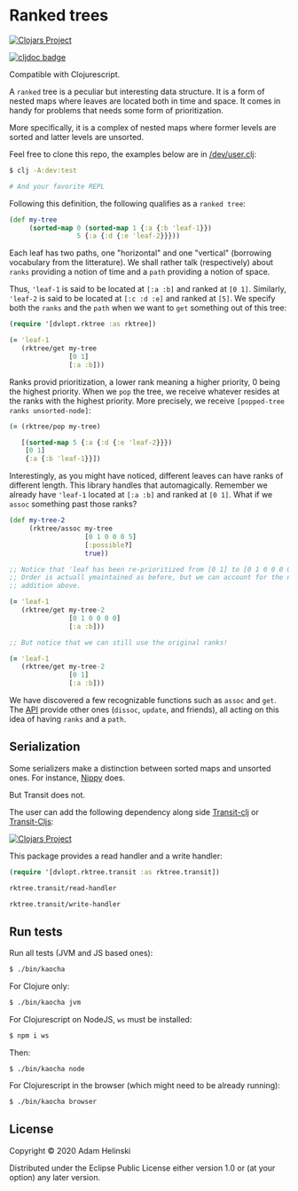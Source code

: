 # Ranked trees

[![Clojars
Project](https://img.shields.io/clojars/v/dvlopt/rktree.svg)](https://clojars.org/dvlopt/rktree)

[![cljdoc badge](https://cljdoc.org/badge/dvlopt/rktree)](https://cljdoc.org/d/dvlopt/rktree)

Compatible with Clojurescript.


A `ranked` tree is a peculiar but interesting data structure. It is a form of
nested maps where leaves are located both in time and space. It comes in handy
for problems that needs some form of prioritization.

More specifically, it is a complex of nested maps where former levels are sorted
and latter levels are unsorted.

Feel free to clone this repo, the examples below are in
[/dev/user.clj](dev/user.clj):

```sh
$ clj -A:dev:test

# And your favorite REPL
```

Following this definition, the following qualifies as a `ranked tree`:

```clojure
(def my-tree
     (sorted-map 0 (sorted-map 1 {:a {:b 'leaf-1}})
                 5 {:a {:d {:e 'leaf-2}}}))
```

Each leaf has two paths, one "horizontal" and one "vertical" (borrowing
vocabulary from the litterature). We shall rather talk (respectively) about
`ranks` providing a notion of time and a `path` providing a notion of space.

Thus, `'leaf-1` is said to be located at `[:a :b]` and ranked at `[0 1]`.
Similarly, `'leaf-2` is said to be located at `[:c :d :e]` and ranked at `[5]`.
We specify both the `ranks` and the `path` when we want to `get` something out
of this tree:

```clojure
(require '[dvlopt.rktree :as rktree])

(= 'leaf-1
   (rktree/get my-tree
               [0 1]
               [:a :b]))
```

Ranks provid prioritization, a lower rank meaning a higher priority, 0 being the
highest priority. When we `pop` the tree, we receive whatever resides at the
ranks with the highest priority. More precisely, we receive `[popped-tree ranks
unsorted-node]`:

```clojure
(= (rktree/pop my-tree)

   [(sorted-map 5 {:a {:d {:e 'leaf-2}}})
    [0 1]
    {:a {:b 'leaf-1}}])
```

Interestingly, as you might have noticed, different leaves can have ranks of
different length. This library handles that automagically. Remember we already
have `'leaf-1` located at `[:a :b]` and ranked at `[0 1]`. What if we `assoc`
something past those ranks?

```Clojure
(def my-tree-2
     (rktree/assoc my-tree
                   [0 1 0 0 0 5]
                   [:possible?]
                   true))

;; Notice that 'leaf has been re-prioritized from [0 1] to [0 1 0 0 0 0].
;; Order is actuall ymaintained as before, but we can account for the new
;; addition above.

(= 'leaf-1
   (rktree/get my-tree-2
               [0 1 0 0 0 0]
               [:a :b]))

;; But notice that we can still use the original ranks!

(= 'leaf-1
   (rktree/get my-tree-2
               [0 1]
               [:a :b]))
```

We have discovered a few recognizable functions such as `assoc` and `get`. The
[API](https://cljdoc.org/d/dvlopt/rktree) provide other ones (`dissoc`,
`update`, and friends), all acting on this idea of having `ranks` and a `path`.

## Serialization

Some serializers make a distinction between sorted maps and unsorted ones. For
instance, [Nippy](https://github.com/ptaoussanis/nippy) does.

But Transit does not.

The user can add the following dependency along side
[Transit-clj](https://github.com/cognitect/transit-clj) or
[Transit-Cljs](https://github.com/cognitect/transit-cljs):

[![Clojars
Project](https://img.shields.io/clojars/v/dvlopt/rktree.svg)](https://clojars.org/dvlopt/rktree)

This package provides a read handler and a write handler:

```clojure
(require '[dvlopt.rktree.transit :as rktree.transit])

rktree.transit/read-handler

rktree.transit/write-handler
```

## Run tests

Run all tests (JVM and JS based ones):

```bash
$ ./bin/kaocha
```

For Clojure only:

```bash
$ ./bin/kaocha jvm
```

For Clojurescript on NodeJS, `ws` must be installed:
```bash
$ npm i ws
```
Then:
```
$ ./bin/kaocha node
```

For Clojurescript in the browser (which might need to be already running):
```bash
$ ./bin/kaocha browser
```

## License

Copyright © 2020 Adam Helinski

Distributed under the Eclipse Public License either version 1.0 or (at
your option) any later version.
